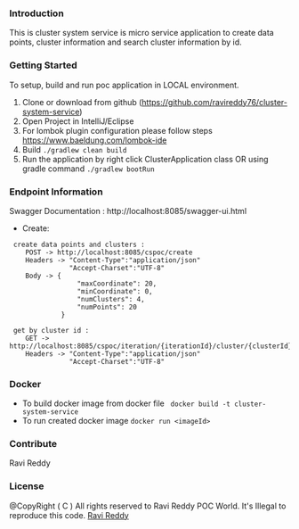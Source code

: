 ### Introduction 
This is cluster system service is micro service application to create data points, cluster information and search cluster information by id.

### Getting Started
To setup, build and run poc application in LOCAL environment. 
1.	Clone or download from github (https://github.com/ravireddy76/cluster-system-service)
2.	Open Project in IntelliJ/Eclipse
3.  For lombok plugin configuration please follow steps https://www.baeldung.com/lombok-ide
3.	Build ``` ./gradlew clean build ```
4.	Run the application by right click  ClusterApplication class 
    OR using gradle command  ``` ./gradlew bootRun ```

### Endpoint Information
Swagger Documentation : http://localhost:8085/swagger-ui.html
- Create:
```
 create data points and clusters : 
    POST -> http://localhost:8085/cspoc/create
    Headers -> "Content-Type":"application/json"
               "Accept-Charset":"UTF-8"
    Body -> {
                 "maxCoordinate": 20,
                 "minCoordinate": 0,
                 "numClusters": 4,
                 "numPoints": 20
             }
```
```
 get by cluster id : 
    GET -> http://localhost:8085/cspoc/iteration/{iterationId}/cluster/{clusterId}
    Headers -> "Content-Type":"application/json"
               "Accept-Charset":"UTF-8"
```

### Docker
 - To build docker image from docker file
   ``` docker build -t cluster-system-service```
 - To run created docker image  ``` docker run <imageId> ```
 
 
### Contribute
Ravi Reddy 

### License
@CopyRight ( C ) All rights reserved to Ravi Reddy POC World. It's Illegal to reproduce this code.
[Ravi Reddy](https://www.linkedin.com/in/ravireddy55447/)
